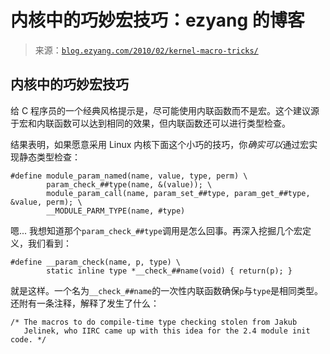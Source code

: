 <!--yml

category: 未分类

date: 2024-07-01 18:18:28

-->

# 内核中的巧妙宏技巧：ezyang 的博客

> 来源：[`blog.ezyang.com/2010/02/kernel-macro-tricks/`](http://blog.ezyang.com/2010/02/kernel-macro-tricks/)

## 内核中的巧妙宏技巧

给 C 程序员的一个经典风格提示是，尽可能使用内联函数而不是宏。这个建议源于宏和内联函数可以达到相同的效果，但内联函数还可以进行类型检查。

结果表明，如果愿意采用 Linux 内核下面这个小巧的技巧，你*确实可以*通过宏实现静态类型检查：

```
#define module_param_named(name, value, type, perm) \
        param_check_##type(name, &(value)); \
        module_param_call(name, param_set_##type, param_get_##type, &value, perm); \
        __MODULE_PARM_TYPE(name, #type)

```

嗯... 我想知道那个`param_check_##type`调用是怎么回事。再深入挖掘几个宏定义，我们看到：

```
#define __param_check(name, p, type) \
        static inline type *__check_##name(void) { return(p); }

```

就是这样。一个名为`__check_##name`的一次性内联函数确保`p`与`type`是相同类型。还附有一条注释，解释了发生了什么：

```
/* The macros to do compile-time type checking stolen from Jakub
   Jelinek, who IIRC came up with this idea for the 2.4 module init code. */

```
